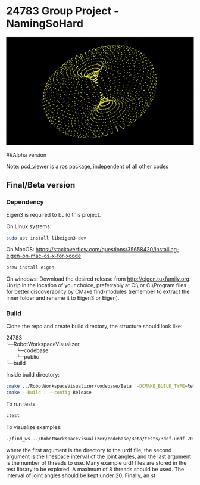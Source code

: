# 24783 Group Project - NamingSoHard

<img src="/Screen Shot 2022-09-27 at 11.41.56 PM.png" alt="Employee data" title="Employee Data title" width = "600"/>


##Alpha version

Note: pcd_viewer is a ros package, independent of all other codes

## Final/Beta version

### Dependency

Eigen3 is required to build this project.

On Linux systems:

```bash
sudo apt install libeigen3-dev
```

On MacOS:
https://stackoverflow.com/questions/35658420/installing-eigen-on-mac-os-x-for-xcode 
```bash
brew install eigen
```

On windows:
Download the desired release from http://eigen.tuxfamily.org.
Unzip in the location of your choice, preferrably at C:\ or C:\Program files for better discoverability by CMake find-modules (remember to extract the inner folder and rename it to Eigen3 or Eigen).

### Build

Clone the repo and create build directory, the structure should look like:

24783  
└─RobotWorkspaceVisualizer  
&emsp;&emsp;└─codebase  
&emsp;&emsp;└─public  
└─build  
  

Inside build directory:

```bash
cmake ../RobotWorkspaceVisualizer/codebase/Beta  -DCMAKE_BUILD_TYPE=Release
cmake --build . --config Release
```

To run tests

```bash
ctest
```

To visualize examples:

```bash
./find_ws ../RobotWorkspaceVisualizer/codebase/Beta/tests/3dof.urdf 20 8
```

where the first argument is the directory to the urdf file, the second argument is the linespace interval of the joint angles, and the last argument is the number of threads to use. Many example urdf files are stored in the test library to be explored. A maximum of 8 threads should be used. The interval of joint angles should be kept under 20. Finally, an st
